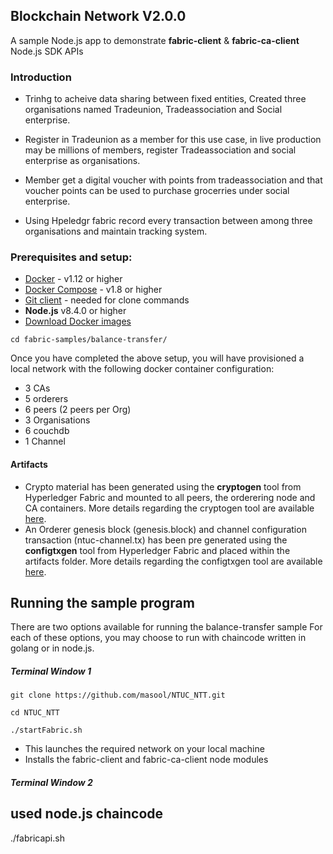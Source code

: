 ## Blockchain Network V2.0.0

A sample Node.js app to demonstrate **__fabric-client__** & **__fabric-ca-client__** Node.js SDK APIs

### Introduction

* Trinhg to acheive data sharing between fixed entities,  Created three organisations named Tradeunion, Tradeassociation and Social enterprise.

* Register in Tradeunion as a member for this use case, in live production may be millions of members,  register Tradeassociation and social enterprise as organisations.

* Member get a digital voucher with points from tradeassociation and that voucher points can be used to purchase grocerries under social enterprise.

* Using Hpeledgr fabric record every transaction between among three organisations and maintain tracking system.

### Prerequisites and setup:

* [Docker](https://www.docker.com/products/overview) - v1.12 or higher
* [Docker Compose](https://docs.docker.com/compose/overview/) - v1.8 or higher
* [Git client](https://git-scm.com/downloads) - needed for clone commands
* **Node.js** v8.4.0 or higher
* [Download Docker images](http://hyperledger-fabric.readthedocs.io/en/latest/samples.html#binaries)

```
cd fabric-samples/balance-transfer/
```

Once you have completed the above setup, you will have provisioned a local network with the following docker container configuration:

* 3 CAs
* 5 orderers
* 6 peers (2 peers per Org)
* 3 Organisations
* 6 couchdb
* 1 Channel

#### Artifacts
* Crypto material has been generated using the **cryptogen** tool from Hyperledger Fabric and mounted to all peers, the orderering node and CA containers. More details regarding the cryptogen tool are available [here](http://hyperledger-fabric.readthedocs.io/en/latest/build_network.html#crypto-generator).
* An Orderer genesis block (genesis.block) and channel configuration transaction (ntuc-channel.tx) has been pre generated using the **configtxgen** tool from Hyperledger Fabric and placed within the artifacts folder. More details regarding the configtxgen tool are available [here](http://hyperledger-fabric.readthedocs.io/en/latest/build_network.html#configuration-transaction-generator).

## Running the sample program

There are two options available for running the balance-transfer sample
For each of these options, you may choose to run with chaincode written in golang or in node.js.

##### Terminal Window 1

```
git clone https://github.com/masool/NTUC_NTT.git

cd NTUC_NTT

./startFabric.sh

```

* This launches the required network on your local machine
* Installs the fabric-client and fabric-ca-client node modules

##### Terminal Window 2

## used node.js chaincode

./fabricapi.sh
```

